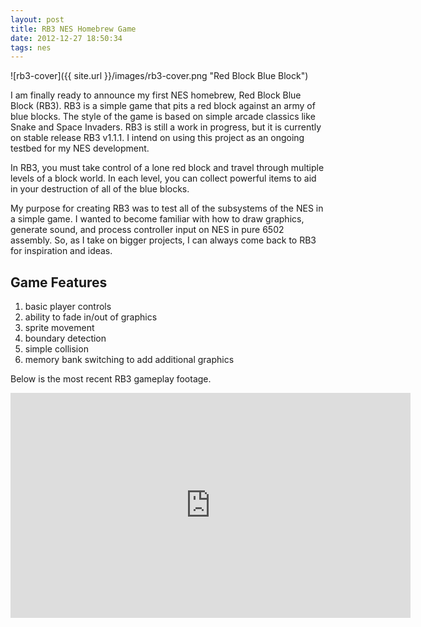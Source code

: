 ```yaml
---
layout: post
title: RB3 NES Homebrew Game
date: 2012-12-27 18:50:34
tags: nes
---
```


![rb3-cover]({{ site.url }}/images/rb3-cover.png "Red Block Blue Block")

I am finally ready to announce my first NES homebrew, Red Block Blue Block (RB3). RB3 is a simple game that pits a red block against an army of blue blocks. The style of the game is based on simple arcade classics like Snake and Space Invaders. RB3 is still a work in progress, but it is currently on stable release RB3 v1.1.1. I intend on using this project as an ongoing testbed for my NES development.

In RB3, you must take control of a lone red block and travel through multiple levels of a block world. In each level, you can collect powerful items to aid in your destruction of all of the blue blocks.

My purpose for creating RB3 was to test all of the subsystems of the NES in a simple game. I wanted to become familiar with how to draw graphics, generate sound, and process controller input on NES in pure 6502 assembly. So, as I take on bigger projects, I can always come back to RB3 for inspiration and ideas.

## Game Features

1. basic player controls
2. ability to fade in/out of graphics
3. sprite movement
4. boundary detection
5. simple collision
6. memory bank switching to add additional graphics

Below is the most recent RB3 gameplay footage.

<div class="video-wrapper">
    <iframe width="640" height="360" src="https://www.youtube.com/embed/n5TgZdyWYL8" frameborder="0" allowfullscreen></iframe>
</div>